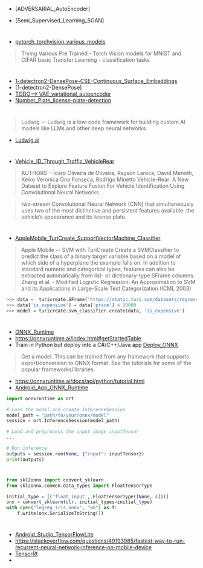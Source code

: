 
- [ADVERSARIAL_AutoEncoder]



- [Semi_Supervised_Learning_SGAN]

#

- [pytorch_torchvision_various_models](https://github.com/pytorch/vision/tree/main/references/classification#alexnet-and-vgg)
> Trying Various Pre Trained - Torch Vision models for MNIST and CIFAR basic Transfer Learning - classification tasks 

#


- [1-detectron2-DensePose-CSE-Continuous_Surface_Embeddings](https://github.com/facebookresearch/detectron2/blob/main/projects/DensePose/doc/DENSEPOSE_CSE.md#animal-cse-models)
- [1-detectron2-DensePose] 
- [TODO--> VAE_variational_autoencoder]()
- [Number_Plate_license-plate-detection](https://paperswithcode.com/task/license-plate-detection)

#

> Ludwig -- Ludwig is a low-code framework for building custom AI models like LLMs and other deep neural networks.
- [Ludwig.ai](https://ludwig.ai/latest/)

#
- [Vehicle_ID_Through_Traffic_VehicleRear](https://github.com/icarofua/vehicle-rear)
> AUTHORS --Ícaro Oliveira de Oliveira, Rayson Laroca, David Menotti, Keiko Veronica Ono Fonseca, Rodrigo Minetto
Vehicle-Rear: A New Dataset to Explore Feature Fusion For Vehicle Identification Using Convolutional Neural Networks

> two-stream Convolutional Neural Network (CNN) that simultaneously uses two of the most distinctive and persistent features available: the vehicle’s appearance and its license plate. 

#

- [AppleMobile_TuriCreate_SupportVectorMachine_Classifier](https://apple.github.io/turicreate/docs/api/generated/turicreate.svm_classifier.create.html#turicreate.svm_classifier.create)
> Apple Mobile -- SVM with TuriCreate 
Create a SVMClassifier to predict the class of a binary target variable based on a model of which side of a hyperplane the example falls on. In addition to standard numeric and categorical types, features can also be extracted automatically from list- or dictionary-type SFrame columns.
Zhang et al. - Modified Logistic Regression: An Approximation to SVM and its Applications in Large-Scale Text Categorization (ICML 2003)
```python
>>> data =  turicreate.SFrame('https://static.turi.com/datasets/regression/houses.csv')
>>> data['is_expensive'] = data['price'] > 30000
>>> model = turicreate.svm_classifier.create(data, 'is_expensive')
```

#

- [ONNX_Runtime](https://onnxruntime.ai/)
- https://onnxruntime.ai/index.html#getStartedTable
- Train in Python but deploy into a C#/C++/Java app [Deploy_ONNX](https://onnxruntime.ai/docs/)
> Get a model. This can be trained from any framework that supports export/conversion to ONNX format. 
See the tutorials for some of the popular frameworks/libraries.
- https://onnxruntime.ai/docs/api/python/tutorial.html
- [Android_App_ONNX_Runtime](https://onnxruntime.ai/docs/tutorials/on-device-training/android-app.html)

 
```python
import onnxruntime as ort

# Load the model and create InferenceSession
model_path = "path/to/your/onnx/model"
session = ort.InferenceSession(model_path)

# Load and preprocess the input image inputTensor
...

# Run inference
outputs = session.run(None, {"input": inputTensor})
print(outputs)
```
#
```python
from skl2onnx import convert_sklearn
from skl2onnx.common.data_types import FloatTensorType

initial_type = [('float_input', FloatTensorType([None, 4]))]
onx = convert_sklearn(clr, initial_types=initial_type)
with open("logreg_iris.onnx", "wb") as f:
    f.write(onx.SerializeToString())
```

#

- [Android_Studio_TensorFlowLite](https://www.tensorflow.org/lite/android/quickstart)
- https://stackoverflow.com/questions/49193985/fastest-way-to-run-recurrent-neural-network-inference-on-mobile-device
- [TensorRt](https://github.com/NVIDIA/TensorRT)
- 

